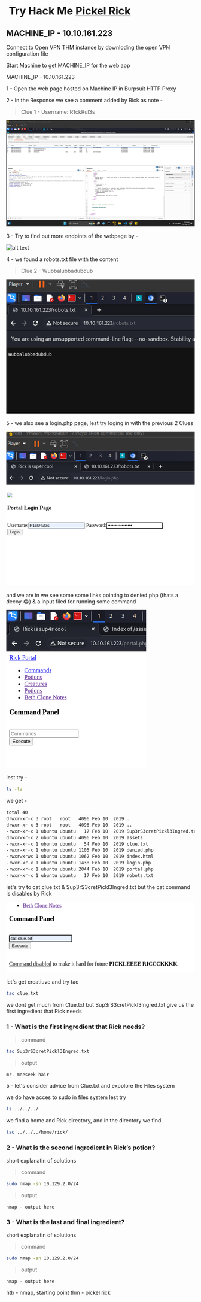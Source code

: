 

<h1 align="left"><img src="" width="50px">
    <strong>
        Try Hack Me
            <a href="">
                Pickel Rick
            </a>
    </strong>
</h1>


<h2 align="left">
    <strong>
        MACHINE_IP - 10.10.161.223
    </strong>
</h2>


Connect to Open VPN THM instance by downloding the open VPN configuration file

Start Machine to get MACHINE_IP for the web app

MACHINE_IP - 10.10.161.223


1 - Open the web page hosted on Machine IP in Burpsuit HTTP Proxy

2 - In the Response we see a comment added by Rick as note - 

> Clue 1 - Username: R1ckRul3s

![alt text](image-1.png)

3 - Try to find out more endpints of the webpage by - 

![alt text](image-6.png)


4 - we found a robots.txt file with the content 
> Clue 2 - Wubbalubbadubdub

![alt text](image-2.png)

5 - we also see a login.php page, lest try loging in with the previous 2 Clues

![alt text](image-3.png)

and we are in we see some some links pointing to denied.php (thats a decoy 😂) & a input filed for running some command 

![alt text](image-4.png)

lest try -
```bash
ls -la
```
we get -

```bash
total 40
drwxr-xr-x 3 root   root   4096 Feb 10  2019 .
drwxr-xr-x 3 root   root   4096 Feb 10  2019 ..
-rwxr-xr-x 1 ubuntu ubuntu   17 Feb 10  2019 Sup3rS3cretPickl3Ingred.txt
drwxrwxr-x 2 ubuntu ubuntu 4096 Feb 10  2019 assets
-rwxr-xr-x 1 ubuntu ubuntu   54 Feb 10  2019 clue.txt
-rwxr-xr-x 1 ubuntu ubuntu 1105 Feb 10  2019 denied.php
-rwxrwxrwx 1 ubuntu ubuntu 1062 Feb 10  2019 index.html
-rwxr-xr-x 1 ubuntu ubuntu 1438 Feb 10  2019 login.php
-rwxr-xr-x 1 ubuntu ubuntu 2044 Feb 10  2019 portal.php
-rwxr-xr-x 1 ubuntu ubuntu   17 Feb 10  2019 robots.txt

```

let's try to cat clue.txt & Sup3rS3cretPickl3Ingred.txt but the cat command is disables by Rick 

![alt text](image-5.png)

let's get creatiuve and try tac 

```bash
tac clue.txt
```
we dont get much from Clue.txt but Sup3rS3cretPickl3Ingred.txt give us the first ingredient that Rick needs

<h3 align="left">
    <strong>
        1 - What is the first ingredient that Rick needs?
    </strong>
</h3>

> command
```bash
tac Sup3rS3cretPickl3Ingred.txt
```
> output
```
mr. meeseek hair
```


5 - let's consider advice from Clue.txt and expolore the Files system

we do have acces to sudo in files system lest try
```bash
ls ../../../
```
we find a home and Rick directory, and in the directory we find 

```bash 
tac ../../../home/rick/

```



<h3 align="left">
    <strong>
        2 - What is the second ingredient in Rick’s potion?
    </strong>
</h3>


short explanatin of solutions

> command
```bash
sudo nmap -sn 10.129.2.0/24
```
> output
```
nmap - output here
```


<h3 align="left">
    <strong>
        3 - What is the last and final ingredient?
    </strong>
</h3>


short explanatin of solutions

> command
```bash
sudo nmap -sn 10.129.2.0/24
```
> output
```
nmap - output here
```



htb - nmap, starting point
thm - pickel rick

